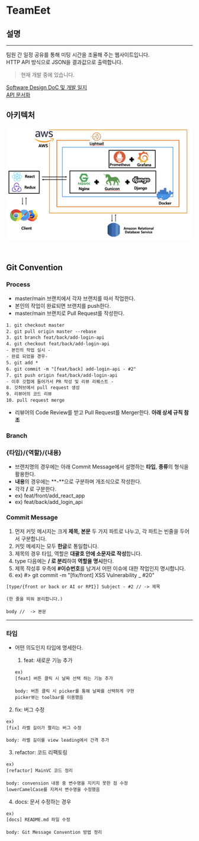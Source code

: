 # TeamEet

## 설명

---

팀원 간 일정 공유를 통해 미팅 시간을 조율해 주는 웹사이트입니다.  
HTTP API 방식으로 JSON을 결과값으로 출력합니다.

> 현재 개발 중에 있습니다.

[Software Design DoC 및 개발 일지](https://www.notion.so/SW-Design-DOC-0d2c078c9efa4698bb48d5a31a3abc8b)  
[API 문서화](https://documenter.getpostman.com/view/13993198/TzedgQAx)
<br>

## **아키텍처**

![ex_screenshot](./img/architecture.png)

<br>

## **Git Convention**

### **Process**

- master/main 브랜치에서 각자 브랜치를 따서 작업한다.
- 본인의 작업이 완료되면 브랜치를 push한다.
- master/main 브랜치로 Pull Request를 작성한다.

```xml
1. git checkout master
2. git pull origin master --rebase
3. git branch feat/back/add-login-api
4. git checkout feat/back/add-login-api
- 본인의 작업 실시 -
- 완료 되었을 경우-
5. git add *
6. git commit -m "[feat/back] add-login-api - #2"
7. git push origin feat/back/add-login-api
- 이후 깃헙에 들어가서 PR 작성 및 리뷰 리퀘스트 -
8. 깃허브에서 pull request 생성
9. 리뷰어의 코드 리뷰
10. pull request merge
```

- 리뷰어의 Code Review를 받고 Pull Request를 Merger한다. **아래 상세 규칙 참조**

### **Branch**

### **{타입}/{역할}/{내용}**

- 브랜치명의 경우에는 아래 Commit Message에서 설명하는 **타입**, **종류**의 형식을 활용한다.
- **내용**의 경우에는 **-**으로 구분하며 개조식으로 작성한다.
- 각각 **/** 로 구분한다.
- ex) feat/front/add_react_app
- ex) feat/back/add_login_api

### **Commit Message**

1. 먼저 커밋 메시지는 크게 **제목, 본문** 두 가지 파트로 나누고, 각 파트는 빈줄을 두어서 구분합니다.
2. 커밋 메세지는 모두 **한글**로 통일합니다.
3. 제목의 경우 타입, 역할은 **대괄호 안에 소문자로 작성**합니다.
4. type 다음에는 **/ 로 분리**하여 **역할을 명시**한다.
5. 제목 작성후 우측에 **#이슈번호**를 남겨서 어떤 이슈에 대한 작업인지 명시합니다.
6. ex) #> git commit -m "[fix/front] XSS Vulnerability \_ #20"

```xml
[type/{front or back or AI or RPI}] Subject - #2 // -> 제목

(한 줄을 띄워 분리합니다.)

body //  -> 본문
```

---

### **타입**

- 어떤 의도인지 타입에 명세한다.

  1. feat: 새로운 기능 추가

  ```xml
  ex)
  [feat] 버튼 클릭 시 날짜 선택 하는 기능 추가

  body: 버튼 클릭 시 picker를 통해 날짜를 선택하게 구현
  picker뷰는 toolbar를 이용했음
  ```

2. fix: 버그 수정

```xml
ex)
[fix] 라벨 길이가 짤리는 버그 수정

body: 라벨 길이를 view leading에서 간격 추가
```

3. refactor: 코드 리팩토링

```xml
ex)
[refactor] MainVC 코드 정리

body: convension 내용 중 변수명을 지키지 못한 점 수정
lowerCamelCase를 지켜서 변수명을 수정했음
```

4. docs: 문서 수정하는 경우

```xml
ex)
[docs] README.md 파일 수정

body: Git Message Convention 방법 정리
```
